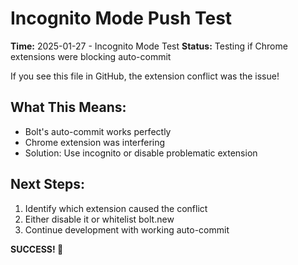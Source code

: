 # Incognito Mode Push Test
**Time:** 2025-01-27 - Incognito Mode Test
**Status:** Testing if Chrome extensions were blocking auto-commit

If you see this file in GitHub, the extension conflict was the issue!

## What This Means:
- Bolt's auto-commit works perfectly
- Chrome extension was interfering
- Solution: Use incognito or disable problematic extension

## Next Steps:
1. Identify which extension caused the conflict
2. Either disable it or whitelist bolt.new
3. Continue development with working auto-commit

**SUCCESS! 🎉**